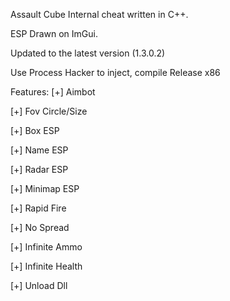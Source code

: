 Assault Cube Internal cheat written in C++.


ESP Drawn on ImGui.


Updated to the latest version (1.3.0.2)


Use Process Hacker to inject, compile Release x86

Features:
[+] Aimbot

[+] Fov Circle/Size

[+] Box ESP

[+] Name ESP

[+] Radar ESP

[+] Minimap ESP

[+] Rapid Fire

[+] No Spread

[+] Infinite Ammo

[+] Infinite Health

[+] Unload Dll


